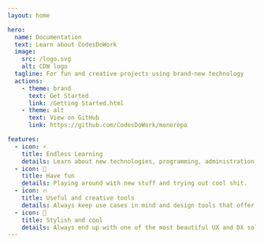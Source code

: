 ```yaml
---
layout: home

hero:
  name: Documentation
  text: Learn about CodesDoWork
  image:
    src: /logo.svg
    alt: CDW logo
  tagline: For fun and creative projects using brand-new technology
  actions:
    - theme: brand
      text: Get Started
      link: /Getting Started.html
    - theme: alt
      text: View on GitHub
      link: https://github.com/CodesDoWork/monorepo

features:
  - icon: ⚡️
    title: Endless Learning
    details: Learn about new technologies, programming, administration, DX, UX, UI design and more...
  - icon: 🎉
    title: Have fun
    details: Playing around with new stuff and trying out cool shit.
  - icon: 🔥
    title: Useful and creative tools
    details: Always keep use cases in mind and design tools that offer real benefits.
  - icon: 🎀
    title: Stylish and cool
    details: Always end up with one of the most beautiful UX and DX solutions.
---
```

